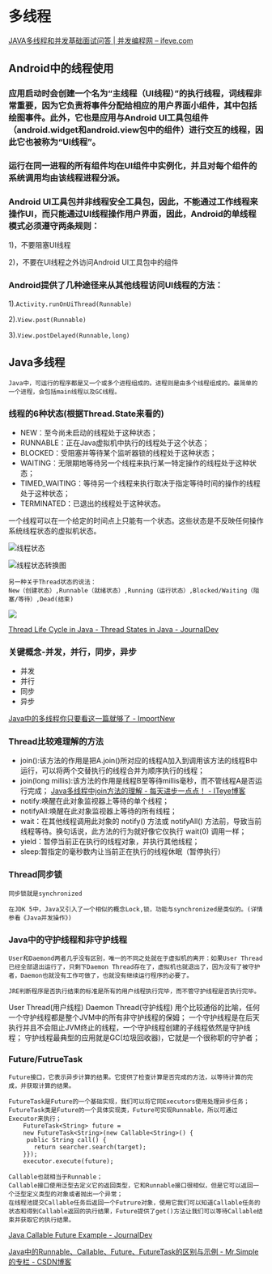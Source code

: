 # 多线程
[JAVA多线程和并发基础面试问答 \| 并发编程网 – ifeve\.com](http://ifeve.com/java-multi-threading-concurrency-interview-questions-with-answers/)
## Android中的线程使用

### 应用启动时会创建一个名为“主线程（UI线程）”的执行线程，词线程非常重要，因为它负责将事件分配给相应的用户界面小组件，其中包括绘图事件。此外，它也是应用与Android UI工具包组件（android.widget和android.view包中的组件）进行交互的线程，因此它也被称为“UI线程”。

### 运行在同一进程的所有组件均在UI组件中实例化，并且对每个组件的系统调用均由该线程进程分派。

### Android UI工具包并非线程安全工具包，因此，不能通过工作线程来操作UI，而只能通过UI线程操作用户界面，因此，Android的单线程模式必须遵守两条规则：

  1)，不要阻塞UI线程

  2)，不要在UI线程之外访问Android UI工具包中的组件

### Android提供了几种途径来从其他线程访问UI线程的方法：

  1).`Activity.runOnUiThread(Runnable)`

  2).`View.post(Runnable)`

  3).`View.postDelayed(Runnable,long)`

## Java多线程
	Java中，可运行的程序都是又一个或多个进程组成的。进程则是由多个线程组成的。最简单的一个进程，会包括main线程以及GC线程。

### 线程的6种状态(根据Thread.State来看的)
- NEW：至今尚未启动的线程处于这种状态；
- RUNNABLE：正在Java虚拟机中执行的线程处于这个状态；
- BLOCKED：受阻塞并等待某个监听器锁的线程处于这种状态；
- WAITING：无限期地等待另一个线程来执行某一特定操作的线程处于这种状态；
- TIMED_WAITING：等待另一个线程来执行取决于指定等待时间的操作的线程处于这种状态；
- TERMINATED：已退出的线程处于这种状态。

一个线程可以在一个给定的时间点上只能有一个状态。这些状态是不反映任何操作系统线程状态的虚拟机状态。

![线程状态](http://incdn1.b0.upaiyun.com/2016/08/665f644e43731ff9db3d341da5c827e1.png)

![线程状态转换图](http://img.blog.csdn.net/20160425000221919?watermark/2/text/aHR0cDovL2Jsb2cuY3Nkbi5uZXQv/font/5a6L5L2T/fontsize/400/fill/I0JBQkFCMA==/dissolve/70/gravity/Center)

	另一种关于Thread状态的说法：
	New（创建状态）,Runnable（就绪状态）,Running（运行状态）,Blocked/Waiting（阻塞/等待）,Dead(结束)

![](https://cdn.journaldev.com/wp-content/uploads/2012/12/Thread-Lifecycle-States.png)

[Thread Life Cycle in Java \- Thread States in Java \- JournalDev](https://www.journaldev.com/1044/thread-life-cycle-in-java-thread-states-in-java)
### 关键概念-并发，并行，同步，异步
- 并发
- 并行
- 同步
- 异步


[Java中的多线程你只要看这一篇就够了 \- ImportNew](http://www.importnew.com/21089.html)



### Thread比较难理解的方法

- join():该方法的作用是把A.join()所对应的线程A加入到调用该方法的线程B中运行，可以将两个交替执行的线程合并为顺序执行的线程；
- join(long millis):该方法的作用是线程B至等待millis毫秒，而不管线程A是否运行完成；
[Java多线程中join方法的理解 \- 每天进步一点点！ \- ITeye博客](http://uule.iteye.com/blog/1101994)
- notify:唤醒在此对象监视器上等待的单个线程；
- notifyAll:唤醒在此对象监视器上等待的所有线程；
- wait：在其他线程调用此对象的 notify() 方法或 notifyAll() 方法前，导致当前线程等待。换句话说，此方法的行为就好像它仅执行 wait(0) 调用一样；
- yield：暂停当前正在执行的线程对象，并执行其他线程；
- sleep:暂指定的毫秒数内让当前正在执行的线程休眠（暂停执行）

### Thread同步锁
	
	同步锁就是synchronized

	在JDK 5中，Java又引入了一个相似的概念Lock,锁，功能与synchronized是类似的。(详情参看《Java并发操作》)

### Java中的守护线程和非守护线程
	User和Daemond两者几乎没有区别，唯一的不同之处就在于虚拟机的离开：如果User Thread已经全部退出运行了，只剩下Daemon Thread存在了，虚拟机也就退出了，因为没有了被守护者，Daemon也就没有工作可做了，也就没有继续运行程序的必要了。

	JRE判断程序是否执行结束的标准是所有的用户线程执行完毕，而不管守护线程是否执行完毕。

User Thread(用户线程)
Daemon Thread(守护线程)
	用个比较通俗的比喻，任何一个守护线程都是整个JVM中的所有非守护线程的保姆；
	一个守护线程是在后天执行并且不会阻止JVM终止的线程，一个守护线程创建的子线程依然是守护线程；
	守护线程最典型的应用就是GC(垃圾回收器)，它就是一个很称职的守护者；


### Future/FutrueTask
	Future接口，它表示异步计算的结果。它提供了检查计算是否完成的方法，以等待计算的完成，并获取计算的结果。
	
	FutureTask是Future的一个基础实现，我们可以将它同Executors使用处理异步任务；
	FutureTask类是Future的一个具体实现类，Future可实现Runnable，所以可通过Executor来执行；
		FutureTask<String> future =
        new FutureTask<String>(new Callable<String>() {
         public String call() {
           return searcher.search(target);
        }});
        executor.execute(future);

	Callable也就相当于Runnable；
	Callable接口使用泛型去定义它的返回类型，它和Runnable接口很相似，但是它可以返回一个泛型定义类型的对象或者抛出一个异常；
	在线程池提交Callable任务后返回一个Futrure对象，使用它我们可以知道Callable任务的状态和得到Callable返回的执行结果，Future提供了get()方法让我们可以等待Callable结束并获取它的执行结果。
[Java Callable Future Example \- JournalDev](https://www.journaldev.com/1090/java-callable-future-example)

[Java中的Runnable、Callable、Future、FutureTask的区别与示例 \- Mr\.Simple的专栏 \- CSDN博客](http://blog.csdn.net/bboyfeiyu/article/details/24851847)